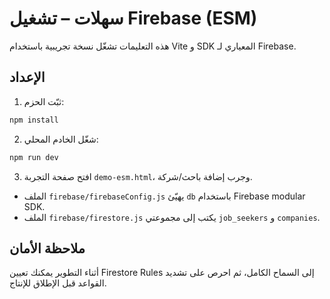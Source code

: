 # سهلات – تشغيل Firebase (ESM)

هذه التعليمات تشغّل نسخة تجريبية باستخدام Vite و SDK المعياري لـ Firebase.

## الإعداد

1) ثبّت الحزم:

```powershell
npm install
```

2) شغّل الخادم المحلي:

```powershell
npm run dev
```

3) افتح صفحة التجربة `demo-esm.html`، وجرب إضافة باحث/شركة.

- الملف `firebase/firebaseConfig.js` يهيّئ `db` باستخدام Firebase modular SDK.
- الملف `firebase/firestore.js` يكتب إلى مجموعتي `job_seekers` و `companies`.

## ملاحظة الأمان

أثناء التطوير يمكنك تعيين Firestore Rules إلى السماح الكامل، ثم احرص على تشديد القواعد قبل الإطلاق للإنتاج.
